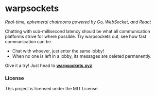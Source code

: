 # warpsockets
_Real-time, ephemeral chatrooms powered by Go, WebSocket, and React_

Chatting with sub-millisecond latency should be what all communication platforms strive for where possible.
Try warpsockets out, see how fast communication can be.
- Chat with whoever, just enter the same lobby!
- When no one is left in a lobby, its messages are deleted permanently.

Give it a try! Just head to **[warpsockets.xyz](https://warpsockets.xyz)**

### License
This project is licensed under the MIT License.